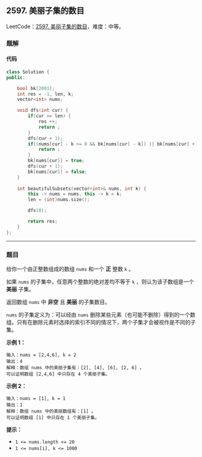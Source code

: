 ## 2597. 美丽子集的数目

LeetCode：[2597. 美丽子集的数目](https://leetcode.cn/problems/the-number-of-beautiful-subsets/)，难度：中等。

### 题解

#### 代码

```c++
class Solution {
public:

    bool bk[2001];
    int res = -1, len, k;
    vector<int> nums;

    void dfs(int cur) {
        if(cur == len) {
            res ++;
            return ;
        }
        dfs(cur + 1);
        if((nums[cur] - k >= 0 && bk[nums[cur] - k]) || bk[nums[cur] + k]) {
            return ;
        }
        bk[nums[cur]] = true;
        dfs(cur + 1);
        bk[nums[cur]] = false;
    }
    
    int beautifulSubsets(vector<int>& nums, int k) {
        this -> nums = nums, this -> k = k;
        len = (int)nums.size();

        dfs(0);

        return res;
    }
};
```



---



### 题目

给你一个由正整数组成的数组 `nums` 和一个 **正** 整数 `k` 。

如果 `nums` 的子集中，任意两个整数的绝对差均不等于 `k` ，则认为该子数组是一个 **美丽** 子集。

返回数组 `nums` 中 **非空** 且 **美丽** 的子集数目。

`nums` 的子集定义为：可以经由 `nums` 删除某些元素（也可能不删除）得到的一个数组。只有在删除元素时选择的索引不同的情况下，两个子集才会被视作是不同的子集。

 

**示例 1：**

```
输入：nums = [2,4,6], k = 2
输出：4
解释：数组 nums 中的美丽子集有：[2], [4], [6], [2, 6] 。
可以证明数组 [2,4,6] 中只存在 4 个美丽子集。
```

**示例 2：**

```
输入：nums = [1], k = 1
输出：1
解释：数组 nums 中的美丽数组有：[1] 。
可以证明数组 [1] 中只存在 1 个美丽子集。 
```

 

**提示：**

- `1 <= nums.length <= 20`
- `1 <= nums[i], k <= 1000`


